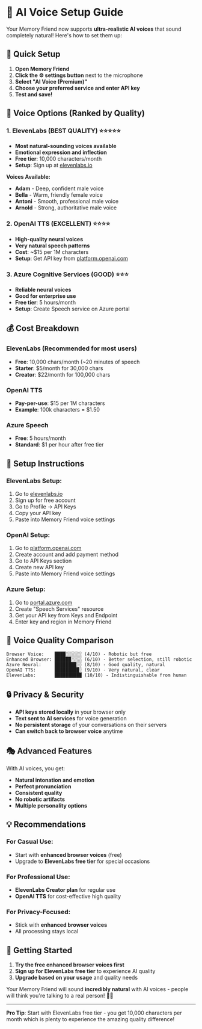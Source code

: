 # 🎤 AI Voice Setup Guide

Your Memory Friend now supports **ultra-realistic AI voices** that sound completely natural! Here's how to set them up:

## 🚀 **Quick Setup**

1. **Open Memory Friend**
2. **Click the ⚙️ settings button** next to the microphone
3. **Select "AI Voice (Premium)"**
4. **Choose your preferred service and enter API key**
5. **Test and save!**

## 🎯 **Voice Options (Ranked by Quality)**

### **1. ElevenLabs (BEST QUALITY) ⭐⭐⭐⭐⭐**
- **Most natural-sounding voices available**
- **Emotional expression and inflection**
- **Free tier**: 10,000 characters/month
- **Setup**: Sign up at [elevenlabs.io](https://elevenlabs.io)

**Voices Available:**
- **Adam** - Deep, confident male voice
- **Bella** - Warm, friendly female voice  
- **Antoni** - Smooth, professional male voice
- **Arnold** - Strong, authoritative male voice

### **2. OpenAI TTS (EXCELLENT) ⭐⭐⭐⭐**
- **High-quality neural voices**
- **Very natural speech patterns**
- **Cost**: ~$15 per 1M characters
- **Setup**: Get API key from [platform.openai.com](https://platform.openai.com)

### **3. Azure Cognitive Services (GOOD) ⭐⭐⭐**
- **Reliable neural voices**
- **Good for enterprise use**
- **Free tier**: 5 hours/month
- **Setup**: Create Speech service on Azure portal

## 💰 **Cost Breakdown**

### **ElevenLabs (Recommended for most users)**
- **Free**: 10,000 chars/month (~20 minutes of speech
- **Starter**: $5/month for 30,000 chars
- **Creator**: $22/month for 100,000 chars

### **OpenAI TTS**
- **Pay-per-use**: $15 per 1M characters
- **Example**: 100k characters = $1.50

### **Azure Speech**
- **Free**: 5 hours/month  
- **Standard**: $1 per hour after free tier

## 🔧 **Setup Instructions**

### **ElevenLabs Setup:**
1. Go to [elevenlabs.io](https://elevenlabs.io)
2. Sign up for free account
3. Go to Profile → API Keys
4. Copy your API key
5. Paste into Memory Friend voice settings

### **OpenAI Setup:**
1. Go to [platform.openai.com](https://platform.openai.com)
2. Create account and add payment method
3. Go to API Keys section
4. Create new API key
5. Paste into Memory Friend voice settings

### **Azure Setup:**
1. Go to [portal.azure.com](https://portal.azure.com)
2. Create "Speech Services" resource
3. Get your API key from Keys and Endpoint
4. Enter key and region in Memory Friend

## 🎵 **Voice Quality Comparison**

```
Browser Voice:    ████░░░░░░ (4/10) - Robotic but free
Enhanced Browser: ██████░░░░ (6/10) - Better selection, still robotic  
Azure Neural:     ████████░░ (8/10) - Good quality, natural
OpenAI TTS:       █████████░ (9/10) - Very natural, clear
ElevenLabs:       ██████████ (10/10) - Indistinguishable from human
```

## 🔒 **Privacy & Security**

- **API keys stored locally** in your browser only
- **Text sent to AI services** for voice generation
- **No persistent storage** of your conversations on their servers
- **Can switch back to browser voice** anytime

## 🎭 **Advanced Features**

With AI voices, you get:
- **Natural intonation and emotion**
- **Perfect pronunciation** 
- **Consistent quality**
- **No robotic artifacts**
- **Multiple personality options**

## 💡 **Recommendations**

### **For Casual Use:**
- Start with **enhanced browser voices** (free)
- Upgrade to **ElevenLabs free tier** for special occasions

### **For Professional Use:**  
- **ElevenLabs Creator plan** for regular use
- **OpenAI TTS** for cost-effective high quality

### **For Privacy-Focused:**
- Stick with **enhanced browser voices**
- All processing stays local

## 🚀 **Getting Started**

1. **Try the free enhanced browser voices first**
2. **Sign up for ElevenLabs free tier** to experience AI quality
3. **Upgrade based on your usage** and quality needs

Your Memory Friend will sound **incredibly natural** with AI voices - people will think you're talking to a real person! 🤖✨

---

**Pro Tip**: Start with ElevenLabs free tier - you get 10,000 characters per month which is plenty to experience the amazing quality difference!